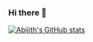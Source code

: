 ### Hi there 👋

<!--
**Abjcodes/Abjcodes** is a ✨ _special_ ✨ repository because its `README.md` (this file) appears on your GitHub profile.

Here are some ideas to get you started:

- 🔭 I’m currently working on ...
- 🌱 I’m currently learning ...
- 👯 I’m looking to collaborate on ...
- 🤔 I’m looking for help with ...
- 💬 Ask me about ...
- 📫 How to reach me: ...
- 😄 Pronouns: ...
- ⚡ Fun fact: ...
-->
[![Abijith's GitHub stats](https://github-readme-stats.vercel.app/api?username=Abjcodes)](https://github.com/anuraghazra/github-readme-stats)
